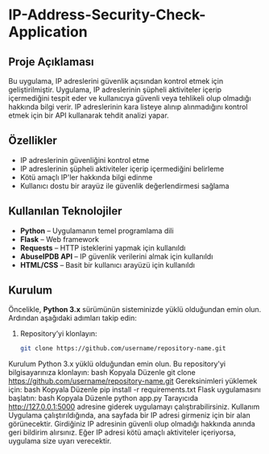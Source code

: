 

# IP-Address-Security-Check-Application

## Proje Açıklaması  
Bu uygulama, IP adreslerini güvenlik açısından kontrol etmek için geliştirilmiştir. Uygulama, IP adreslerinin şüpheli aktiviteler içerip içermediğini tespit eder ve kullanıcıya güvenli veya tehlikeli olup olmadığı hakkında bilgi verir. IP adreslerinin kara listeye alınıp alınmadığını kontrol etmek için bir API kullanarak tehdit analizi yapar.

## Özellikler  
- IP adreslerinin güvenliğini kontrol etme  
- IP adreslerinin şüpheli aktiviteler içerip içermediğini belirleme  
- Kötü amaçlı IP'ler hakkında bilgi edinme  
- Kullanıcı dostu bir arayüz ile güvenlik değerlendirmesi sağlama  

## Kullanılan Teknolojiler  
- **Python** – Uygulamanın temel programlama dili  
- **Flask** – Web framework  
- **Requests** – HTTP isteklerini yapmak için kullanıldı  
- **AbuseIPDB API** – IP güvenlik verilerini almak için kullanıldı  
- **HTML/CSS** – Basit bir kullanıcı arayüzü için kullanıldı  

## Kurulum  

Öncelikle, **Python 3.x** sürümünün sisteminizde yüklü olduğundan emin olun. Ardından aşağıdaki adımları takip edin:

1. Repository’yi klonlayın:  
   ```bash
   git clone https://github.com/username/repository-name.git

Kurulum
Python 3.x yüklü olduğundan emin olun.
Bu repository'yi bilgisayarınıza klonlayın:
bash
Kopyala
Düzenle
git clone https://github.com/username/repository-name.git
Gereksinimleri yüklemek için:
bash
Kopyala
Düzenle
pip install -r requirements.txt
Flask uygulamasını başlatın:
bash
Kopyala
Düzenle
python app.py
Tarayıcıda http://127.0.0.1:5000 adresine giderek uygulamayı çalıştırabilirsiniz.
Kullanım
Uygulama çalıştırıldığında, ana sayfada bir IP adresi girmeniz için bir alan görünecektir.
Girdiğiniz IP adresinin güvenli olup olmadığı hakkında anında geri bildirim alırsınız.
Eğer IP adresi kötü amaçlı aktiviteler içeriyorsa, uygulama size uyarı verecektir.
